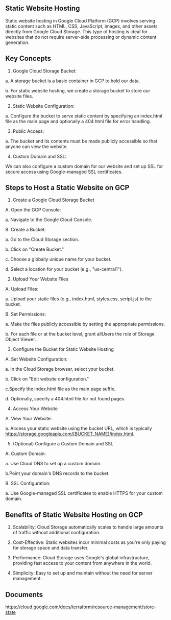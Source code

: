 ## Static Website Hosting

Static website hosting in Google Cloud Platform (GCP) involves serving static content such as HTML, CSS, JavaScript, images, and other assets directly from Google Cloud Storage. This type of hosting is ideal for websites that do not require server-side processing or dynamic content generation.
## Key  Concepts

1. Google Cloud Storage Bucket:

a. A storage bucket is a basic container in GCP to hold our data.

b. For static website hosting, we create a storage bucket to store our website files.

2. Static Website Configuration:

a. Configure the bucket to serve static content by specifying an index.html file as the main page and optionally a 404.html file for error handling.

3. Public Access:

a. The bucket and its contents must be made publicly accessible so that anyone can view the website.

4. Custom Domain and SSL:

We can also configure a custom domain for our website and set up SSL for secure access using Google-managed SSL certificates.
## Steps to Host a Static Website on GCP

1. Create a Google Cloud Storage Bucket

A. Open the GCP Console:

  a.  Navigate to the Google Cloud Console.

B. Create a Bucket:

  a. Go to the Cloud Storage section.

  b. Click on "Create Bucket."

  c. Choose a globally unique name for your bucket.

  d. Select a location for your bucket (e.g., "us-central1").

2. Upload Your Website Files

A. Upload Files:

a. Upload your static files (e.g., index.html, styles.css, script.js) to the bucket.

B. Set Permissions:

a. Make the files publicly accessible by setting the appropriate permissions.

b. For each file or at the bucket level, grant allUsers the role of Storage Object Viewer.

3. Configure the Bucket for Static Website Hosting

A. Set Website Configuration:

a. In the Cloud Storage browser, select your bucket.

b. Click on "Edit website configuration."

c.Specify the index.html file as the main page suffix.

d. Optionally, specify a 404.html file for not found pages.

4. Access Your Website

A. View Your Website:

a. Access your static website using the bucket URL, which is typically https://storage.googleapis.com/[BUCKET_NAME]/index.html.

5. (Optional) Configure a Custom Domain and SSL

A. Custom Domain:

  a. Use Cloud DNS to set up a custom domain.

  b.Point your domain's DNS records to the bucket.

B. SSL Configuration:

  a. Use Google-managed SSL certificates to enable HTTPS for your custom domain.
## Benefits of Static Website Hosting on GCP

1. Scalability: Cloud Storage automatically scales to handle large amounts of traffic without additional configuration.

2. Cost-Effective: Static websites incur minimal costs as you're only paying for storage space and data transfer.

3. Performance: Cloud Storage uses Google's global infrastructure, providing fast access to your content from anywhere in the world.

4. Simplicity: Easy to set up and maintain without the need for server management.
## Documents

https://cloud.google.com/docs/terraform/resource-management/store-state
